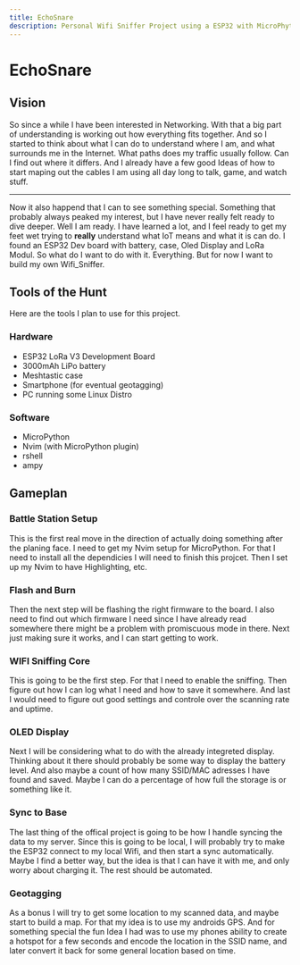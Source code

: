 ```yaml
---
title: EchoSnare
description: Personal Wifi Sniffer Project using a ESP32 with MicroPhyton
---
```


# EchoSnare

## Vision

So since a while I have been interested in Networking. 
With that a big part of understanding is working out how everything fits together. 
And so I started to think about what I can do to understand where I am, and what surrounds me in the Internet. 
What paths does my traffic usually follow. 
Can I find out where it differs. 
And I already have a few good Ideas of how to start maping out the cables I am using all day long to talk, game, and watch stuff. 

--- 
Now it also happend that I can to see something special. 
Something that probably always peaked my interest, but I have never really felt ready to dive deeper. 
Well I am ready. 
I have learned a lot, and I feel ready to get my feet wet trying to **really** understand what IoT means and what it is can do. 
I found an ESP32 Dev board with battery, case, Oled Display and LoRa Modul. 
So what do I want to do with it. Everything. 
But for now I want to build my own Wifi_Sniffer.

## Tools of the Hunt

Here are the tools I plan to use for this project. 

### Hardware

* ESP32 LoRa V3 Development Board
* 3000mAh LiPo battery
* Meshtastic case
* Smartphone (for eventual geotagging)
* PC running some Linux Distro

### Software

* MicroPython
* Nvim (with MicroPython plugin)
* rshell
* ampy

## Gameplan

### Battle Station Setup

This is the first real move in the direction of actually doing something after the planing face.
I need to get my Nvim setup for MicroPython.
For that I need to install all the dependicies I will need to finish this projcet.
Then I set up my Nvim to have Highlighting, etc. 

### Flash and Burn

Then the next step will be flashing the right firmware to the board. 
I also need to find out which firmware I need since I have already read somewhere there might be a problem with promiscuous mode in there. 
Next just making sure it works, and I can start getting to work. 

### WIFI Sniffing Core

This is going to be the first step. 
For that I need to enable the sniffing. 
Then figure out how I can log what I need and how to save it somewhere. 
And last I would need to figure out good settings and controle over the scanning rate and uptime. 

### OLED Display 

Next I will be considering what to do with the already integreted display. 
Thinking about it there should probably be some way to display the battery level. 
And also maybe a count of how many SSID/MAC adresses I have found and saved. 
Maybe I can do a percentage of how full the storage is or something like it. 

### Sync to Base

The last thing of the offical project is going to be how I handle syncing the data to my server. 
Since this is going to be local, I will probably try to make the ESP32 connect to my local Wifi, and then start a sync automatically. 
Maybe I find a better way, but the idea is that I can have it with me, 
and only worry about charging it. 
The rest should be automated. 

### Geotagging

As a bonus I will try to get some location to my scanned data, and maybe start to build a map. 
For that my idea is to use my androids GPS. 
And for something special the fun Idea I had was to use my phones ability to create a hotspot for a few seconds and encode the location in the SSID name, 
and later convert it back for some general location based on time. 
